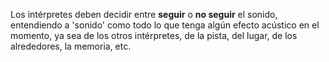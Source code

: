 Los intérpretes deben decidir entre **seguir** o  **no seguir** el sonido, entendiendo a 'sonido' como todo lo que tenga algún efecto acústico en el momento, ya sea de los otros intérpretes, de la pista, del lugar, de los alrededores, la memoria, etc.
